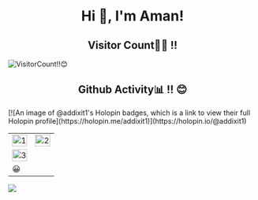 

<h1 align="center">Hi 👋, I'm Aman!</h1>

<h2 align="center">Visitor Count👨‍💻 !! </h2>
<p align="center">
  
  ![VisitorCount!!😊](https://profile-counter.glitch.me/{addixit1}/count.svg) 
  
</p>
   
<h2 align="center">Github Activity📊 !! 😊 </h2>   
   [![An image of @addixit1's Holopin badges, which is a link to view their full Holopin profile](https://holopin.me/addixit1)](https://holopin.io/@addixit1)
<table>
  <tr>
    <td><img src="https://github-readme-stats.vercel.app/api?username=addixit1&theme=radical&show_icons=true"  display=block width=100% height=auto  alt="1" ></td>
    <td><img src="https://github-readme-stats.vercel.app/api/top-langs/?username=addixit1&theme=radical&layout=compact&hide=Jupyter%20Notebook"  display=block width=100% height=auto  alt="2" ></td>
   </tr> 
  <tr><td><img src="https://github-readme-streak-stats.herokuapp.com/?user=addixit1&theme=tokyonight"  display=block width=100% height=auto alt="3" ></td></tr>
   <tr><td>😀</td></tr>
</table>
    
    
<!--  <h2 align="center">Yuvi's Productivity Stats📈 !! 😊</h2> -->

<div>
<img src="https://github-readme-activity-graph-1.josr3.repl.co/graph?username=addixit1&theme=radical&bg_color=00000000&point=00000000&line=FC6401&hide_border=true&custom_title=&color=969696&area=true&area_color=FC6401">
  </div>
